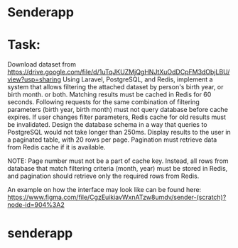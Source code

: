 # Senderapp
# Task:
Download dataset from https://drive.google.com/file/d/1uTqJKUZMjQgHNJtXuOdDCpFM3dObjLBU/view?usp=sharing
Using Laravel, PostgreSQL, and Redis, implement a system that allows filtering the attached dataset by person's birth year, or birth month. or both.
Matching results must be cached in Redis for 60 seconds. Following requests for the same combination of filtering parameters (birth year, birth month) must not query database before cache expires. 
If user changes filter parameters, Redis cache for old results must be invalidated.
Design the database schema in a way that queries to PostgreSQL would not take longer than 250ms.
Display results to the user in a paginated table, with 20 rows per page. Pagination must retrieve data from Redis cache if it is available.

NOTE: Page number must not be a part of cache key. Instead, all rows from database that match filtering criteria (month, year) must be stored in Redis, and pagination should retrieve only the required rows from Redis.

An example on how the interface may look like can be found here: https://www.figma.com/file/CgzEuikiavWxnATzw8umdv/sender-(scratch)?node-id=904%3A2 
# senderapp
